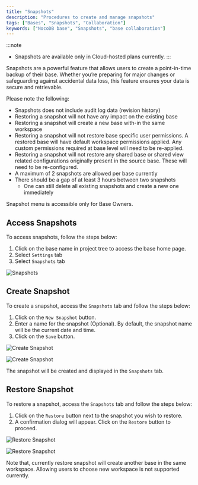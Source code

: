 ```yaml
---
title: "Snapshots"
description: "Procedures to create and manage snapshots"
tags: ["Bases", "Snapshots", "Collaboration"]
keywords: ["NocoDB base", "Snapshots", "base collaboration"]
---
```


:::note
- Snapshots are available only in Cloud-hosted plans currently.
:::

Snapshots are a powerful feature that allows users to create a point-in-time backup of their base. Whether you’re preparing for major changes or safeguarding against accidental data loss, this feature ensures your data is secure and retrievable.

Please note the following:
- Snapshots does not include audit log data (revision history)
- Restoring a snapshot will not have any impact on the existing base
- Restoring a snapshot will create a new base with-in the same workspace
- Restoring a snapshot will not restore base specific user permissions. A restored base will have default workspace permissions applied. Any custom permissions required at base level will need to be re-applied.
- Restoring a snapshot will not restore any shared base or shared view related configurations originally present in the source base. These will need to be re-configured.
- A maximum of 2 snapshots are allowed per base currently
- There should be a gap of at least 3 hours between two snapshots
  - One can still delete all existing snapshots and create a new one immediately

Snapshot menu is accessible only for Base Owners. 

## Access Snapshots

To access snapshots, follow the steps below:
1. Click on the base name in project tree to access the base home page.
2. Select `Settings` tab
3. Select `Snapshots` tab

![Snapshots](/img/v2/base/snapshot-access.png)

## Create Snapshot

To create a snapshot, access the `Snapshots` tab and follow the steps below:
1. Click on the `New Snapshot` button.
2. Enter a name for the snapshot (Optional). By default, the snapshot name will be the current date and time.
3. Click on the `Save` button. 

![Create Snapshot](/img/v2/base/snapshot-create-1.png)
  
![Create Snapshot](/img/v2/base/snapshot-create-2.png)

The snapshot will be created and displayed in the `Snapshots` tab.

## Restore Snapshot

To restore a snapshot, access the `Snapshots` tab and follow the steps below:
1. Click on the `Restore` button next to the snapshot you wish to restore.
2. A confirmation dialog will appear. Click on the `Restore` button to proceed.
  
![Restore Snapshot](/img/v2/base/snapshot-restore-1.png)
  
![Restore Snapshot](/img/v2/base/snapshot-restore-2.png)

Note that, currently restore snapshot will create another base in the same workspace. Allowing users to choose new workspace is not supported currently.